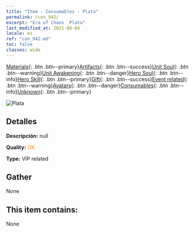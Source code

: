 ```yaml
---
title: "Item - Consumables - Plata"
permalink: /con_942/
excerpt: "Era of Chaos  Plata"
last_modified_at: 2021-08-04
locale: es
ref: "con_942.md"
toc: false
classes: wide
---
```

 [Materials](/ItemsES/){: .btn .btn--primary}[Artifacts](/ItemsES/Artifacts/){: .btn .btn--success}[Unit Soul](/ItemsES/UnitSoul/){: .btn .btn--warning}[Unit Awakening](/ItemsES/UnitAwakening/){: .btn .btn--danger}[Hero Soul](/ItemsES/HeroSoul/){: .btn .btn--info}[Hero Skill](/ItemsES/HeroSkill/){: .btn .btn--primary}[Gift](/ItemsES/Gift/){: .btn .btn--success}[Event related](/ItemsES/Events/){: .btn .btn--warning}[Avatars](/ItemsES/Avatars/){: .btn .btn--danger}[Consumables](/ItemsES/Consumables/){: .btn .btn--info}[Unknown](/ItemsES/Unknown/){: .btn .btn--primary}

 ![Plata](/images/t/i_4003401.png)

## Detalles
 **Descripción:** null

 **Quality:** <span style="color: #FF8C00">OK</span>

 **Type:** VIP related

## Gather

  None

## This item contains:

  None

